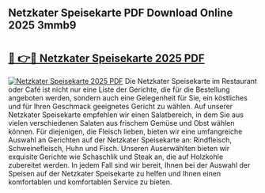 ## Netzkater Speisekarte PDF Download Online 2025 3mmb9

# <h2><a href="http://gc9gky.nevu.top/?p=Netzkater+Speisekarte">🔗 👉🔴 Netzkater Speisekarte 2025 PDF</a></h2>

[![Netzkater Speisekarte 2025 PDF](https://i.imgur.com/dBaPXMq.png)](http://gc9gky.nevu.top/?p=Netzkater+Speisekarte)
Die Netzkater Speisekarte im Restaurant oder Café ist nicht nur eine Liste der Gerichte, die für die Bestellung angeboten werden, sondern auch eine Gelegenheit für Sie, ein köstliches und für Ihren Geschmack geeignetes Gericht zu wählen. Auf unserer Netzkater Speisekarte empfehlen wir einen Salatbereich, in dem Sie aus vielen verschiedenen Salaten aus frischem Gemüse und Obst wählen können. Für diejenigen, die Fleisch lieben, bieten wir eine umfangreiche Auswahl an Gerichten auf der Netzkater Speisekarte an: Rindfleisch, Schweinefleisch, Huhn und Fisch. Unseren Auserwählten bieten wir exquisite Gerichte wie Schaschlik und Steak an, die auf Holzkohle zubereitet werden. In jedem Fall sind wir bereit, Ihnen bei der Auswahl der Speisen auf der Netzkater Speisekarte zu helfen und Ihnen einen komfortablen und komfortablen Service zu bieten.
